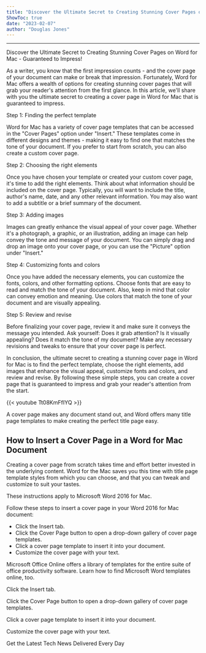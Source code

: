 ```yaml
---
title: "Discover the Ultimate Secret to Creating Stunning Cover Pages on Word for Mac - Guaranteed to Impress!"
ShowToc: true 
date: "2023-02-07"
author: "Douglas Jones"
---
```

*****
Discover the Ultimate Secret to Creating Stunning Cover Pages on Word for Mac - Guaranteed to Impress!

As a writer, you know that the first impression counts - and the cover page of your document can make or break that impression. Fortunately, Word for Mac offers a wealth of options for creating stunning cover pages that will grab your reader's attention from the first glance. In this article, we'll share with you the ultimate secret to creating a cover page in Word for Mac that is guaranteed to impress.

Step 1: Finding the perfect template

Word for Mac has a variety of cover page templates that can be accessed in the "Cover Pages" option under "Insert." These templates come in different designs and themes - making it easy to find one that matches the tone of your document. If you prefer to start from scratch, you can also create a custom cover page.

Step 2: Choosing the right elements

Once you have chosen your template or created your custom cover page, it's time to add the right elements. Think about what information should be included on the cover page. Typically, you will want to include the title, author's name, date, and any other relevant information. You may also want to add a subtitle or a brief summary of the document.

Step 3: Adding images

Images can greatly enhance the visual appeal of your cover page. Whether it's a photograph, a graphic, or an illustration, adding an image can help convey the tone and message of your document. You can simply drag and drop an image onto your cover page, or you can use the "Picture" option under "Insert."

Step 4: Customizing fonts and colors

Once you have added the necessary elements, you can customize the fonts, colors, and other formatting options. Choose fonts that are easy to read and match the tone of your document. Also, keep in mind that color can convey emotion and meaning. Use colors that match the tone of your document and are visually appealing.

Step 5: Review and revise

Before finalizing your cover page, review it and make sure it conveys the message you intended. Ask yourself: Does it grab attention? Is it visually appealing? Does it match the tone of my document? Make any necessary revisions and tweaks to ensure that your cover page is perfect.

In conclusion, the ultimate secret to creating a stunning cover page in Word for Mac is to find the perfect template, choose the right elements, add images that enhance the visual appeal, customize fonts and colors, and review and revise. By following these simple steps, you can create a cover page that is guaranteed to impress and grab your reader's attention from the start.

{{< youtube Tt08KmFfIYQ >}} 




A cover page makes any document stand out, and Word offers many title page templates to make creating the perfect title page easy.

 
##   How to Insert a Cover Page in a Word for Mac Document  
 

Creating a cover page from scratch takes time and effort better invested in the underlying content. Word for the Mac saves you this time with title page template styles from which you can choose, and that you can tweak and customize to suit your tastes.

 
These instructions apply to Microsoft Word 2016 for Mac.
 

Follow these steps to insert a cover page in your Word 2016 for Mac document:

 
- Click the Insert tab.
 - Click the Cover Page button to open a drop-down gallery of cover page templates.
 - Click a cover page template to insert it into your document.
 - Customize the cover page with your text.

 

Microsoft Office Online offers a library of templates for the entire suite of office productivity software. Learn how to find Microsoft Word templates online, too.

 

Click the Insert tab.

 

Click the Cover Page button to open a drop-down gallery of cover page templates.

 

Click a cover page template to insert it into your document.

 

Customize the cover page with your text.

 

Get the Latest Tech News Delivered Every Day




